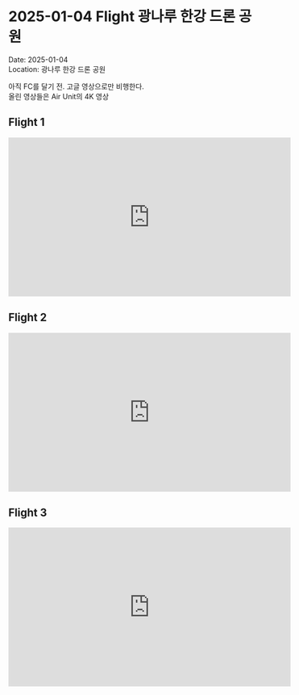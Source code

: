 # 2025-01-04 Flight 광나루 한강 드론 공원

Date: 2025-01-04  
Location: 광나루 한강 드론 공원  

아직 FC를 달기 전. 고글 영상으로만 비행한다.  
올린 영상들은 Air Unit의 4K 영상

## Flight 1
<iframe width="560" height="315" src="https://www.youtube.com/embed/UJ1-781fEgI?si=JqBr-E1E8iDDTjGg" title="YouTube video player" frameborder="0" allow="accelerometer; autoplay; clipboard-write; encrypted-media; gyroscope; picture-in-picture; web-share" referrerpolicy="strict-origin-when-cross-origin" allowfullscreen></iframe>

## Flight 2
<iframe width="560" height="315" src="https://www.youtube.com/embed/bgMN5ya1CVQ?si=ihTFaKKNRNBTSLwe" title="YouTube video player" frameborder="0" allow="accelerometer; autoplay; clipboard-write; encrypted-media; gyroscope; picture-in-picture; web-share" referrerpolicy="strict-origin-when-cross-origin" allowfullscreen></iframe>

## Flight 3
<iframe width="560" height="315" src="https://www.youtube.com/embed/ubaQR0E19Ho?si=ALQ2zpoS1CWMcIqs" title="YouTube video player" frameborder="0" allow="accelerometer; autoplay; clipboard-write; encrypted-media; gyroscope; picture-in-picture; web-share" referrerpolicy="strict-origin-when-cross-origin" allowfullscreen></iframe>
